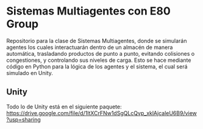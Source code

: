 # Sistemas Multiagentes con E80 Group
Repositorio para la clase de Sistemas Multiagentes, donde se simularán agentes los cuales interactuarán dentro de un almacén de manera automática, trasladando productos de punto a punto, evitando colisiones o congestiones, y controlando sus niveles de carga. Esto se hace mediante código en Python para la lógica de los agentes y el sistema, el cual será simulado en Unity.
## Unity
Todo lo de Unity está en el siguiente paquete: https://drive.google.com/file/d/1ltXCrFNw1dSgQLcQvp_xklAjcaleU6B9/view?usp=sharing
